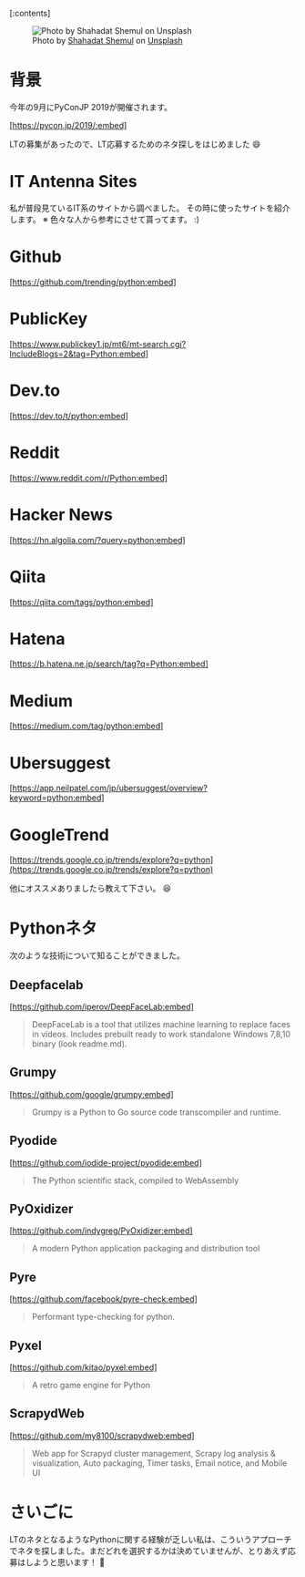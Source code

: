 <!-- 
title: Roundup IT Antenna Sites
date: 2019-07-03T00:00:00+09:00
draft: false
description: description
image: 
icon: 😎
-->

[:contents]

<figure title="Photo by Shahadat Shemul on Unsplash">
<img alt="Photo by Shahadat Shemul on Unsplash" src="https://res.cloudinary.com/silverbirder/image/upload/v1614412165/silver-birder.github.io/blog/photo_by_Shahadat_Shemul_on_Unsplash.jpg">
<figcaption>Photo by <a href="https://unsplash.com/@shemul?utm_source=medium&utm_medium=referral">Shahadat Shemul</a> on <a href="https://unsplash.com/?utm_source=medium&utm_medium=referral">Unsplash</a></figcaption>
</figure>

# 背景
今年の9月にPyConJP 2019が開催されます。

[https://pycon.jp/2019/:embed]

LTの募集があったので、LT応募するためのネタ探しをはじめました 😄

# IT Antenna Sites
私が普段見ているIT系のサイトから調べました。
その時に使ったサイトを紹介します。
※ 色々な人から参考にさせて貰ってます。 :)

# Github

[https://github.com/trending/python:embed]

# PublicKey

[https://www.publickey1.jp/mt6/mt-search.cgi?IncludeBlogs=2&tag=Python:embed]

# Dev.to

[https://dev.to/t/python:embed]

# Reddit

[https://www.reddit.com/r/Python:embed]

# Hacker News

[https://hn.algolia.com/?query=python:embed]

# Qiita

[https://qiita.com/tags/python:embed]

# Hatena

[https://b.hatena.ne.jp/search/tag?q=Python:embed]

# Medium

[https://medium.com/tag/python:embed]

# Ubersuggest

[https://app.neilpatel.com/jp/ubersuggest/overview?keyword=python:embed]

# GoogleTrend

[https://trends.google.co.jp/trends/explore?q=python](https://trends.google.co.jp/trends/explore?q=python)

他にオススメありましたら教えて下さい。 😆

# Pythonネタ

次のような技術について知ることができました。

## Deepfacelab

[https://github.com/iperov/DeepFaceLab:embed]

> DeepFaceLab is a tool that utilizes machine learning to replace faces in videos. Includes prebuilt ready to work standalone Windows 7,8,10 binary (look readme.md).

## Grumpy

[https://github.com/google/grumpy:embed]

> Grumpy is a Python to Go source code transcompiler and runtime.

## Pyodide

[https://github.com/iodide-project/pyodide:embed]

> The Python scientific stack, compiled to WebAssembly

## PyOxidizer

[https://github.com/indygreg/PyOxidizer:embed]

> A modern Python application packaging and distribution tool

## Pyre

[https://github.com/facebook/pyre-check:embed]

> Performant type-checking for python.

## Pyxel

[https://github.com/kitao/pyxel:embed]

> A retro game engine for Python

## ScrapydWeb

[https://github.com/my8100/scrapydweb:embed]

> Web app for Scrapyd cluster management, Scrapy log analysis & visualization, Auto packaging, Timer tasks, Email notice, and Mobile UI

# さいごに
LTのネタとなるようなPythonに関する経験が乏しい私は、こういうアプローチでネタを探しました。まだどれを選択するかは決めていませんが、とりあえず応募はしようと思います！ 💪
